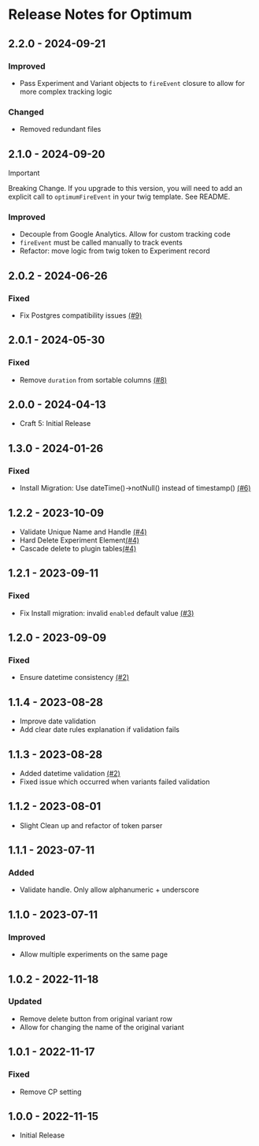 # Release Notes for Optimum

## 2.2.0 - 2024-09-21
### Improved
- Pass Experiment and Variant objects to `fireEvent` closure to allow for more complex tracking logic
### Changed
- Removed redundant files

## 2.1.0 - 2024-09-20
> [!IMPORTANT]  
> Breaking Change. If you upgrade to this version, you will need to add an explicit call to `optimumFireEvent` in your twig template. See README.
### Improved
- Decouple from Google Analytics. Allow for custom tracking code
- `fireEvent` must be called manually to track events
- Refactor: move logic from twig token to Experiment record

## 2.0.2 - 2024-06-26
### Fixed
- Fix Postgres compatibility issues [(#9)](https://github.com/matfish2/craft-optimum/issues/9)

## 2.0.1 - 2024-05-30
### Fixed
- Remove `duration` from sortable columns [(#8)](https://github.com/matfish2/craft-optimum/issues/8)
## 2.0.0 - 2024-04-13
- Craft 5: Initial Release

## 1.3.0 - 2024-01-26
### Fixed
- Install Migration: Use dateTime()->notNull() instead of timestamp() [(#6)](https://github.com/matfish2/craft-optimum/issues/6)

## 1.2.2 - 2023-10-09
- Validate Unique Name and Handle [(#4)](https://github.com/matfish2/craft-optimum/issues/4)
- Hard Delete Experiment Element[(#4)](https://github.com/matfish2/craft-optimum/issues/4)
- Cascade delete to plugin tables[(#4)](https://github.com/matfish2/craft-optimum/issues/4)

## 1.2.1 - 2023-09-11
### Fixed
- Fix Install migration: invalid `enabled` default value [(#3)](https://github.com/matfish2/craft-optimum/issues/3)

## 1.2.0 - 2023-09-09
### Fixed
-  Ensure datetime consistency [(#2)](https://github.com/matfish2/craft-optimum/issues/2#issuecomment-1711444522)

## 1.1.4 - 2023-08-28
- Improve date validation
- Add clear date rules explanation if validation fails

## 1.1.3 - 2023-08-28
- Added datetime validation [(#2)](https://github.com/matfish2/craft-optimum/issues/2)
- Fixed issue which occurred when variants failed validation

## 1.1.2 - 2023-08-01
- Slight Clean up and refactor of token parser

## 1.1.1 - 2023-07-11
### Added
- Validate handle. Only allow alphanumeric + underscore

## 1.1.0 - 2023-07-11
### Improved
- Allow multiple experiments on the same page

## 1.0.2 - 2022-11-18
### Updated
- Remove delete button from original variant row
- Allow for changing the name of the original variant 

## 1.0.1 - 2022-11-17
### Fixed
- Remove CP setting

## 1.0.0 - 2022-11-15
- Initial Release